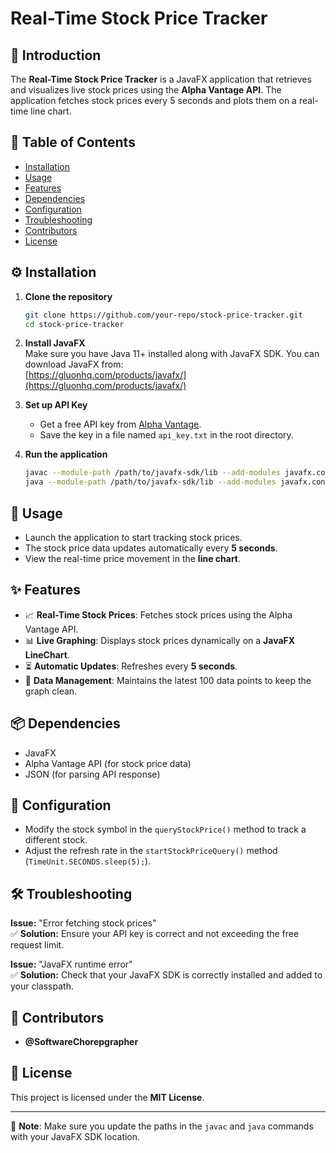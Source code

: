 # Real-Time Stock Price Tracker

## 📌 Introduction
The **Real-Time Stock Price Tracker** is a JavaFX application that retrieves and visualizes live stock prices using the **Alpha Vantage API**. The application fetches stock prices every 5 seconds and plots them on a real-time line chart.

## 📖 Table of Contents
- [Installation](#installation)
- [Usage](#usage)
- [Features](#features)
- [Dependencies](#dependencies)
- [Configuration](#configuration)
- [Troubleshooting](#troubleshooting)
- [Contributors](#contributors)
- [License](#license)

## ⚙️ Installation
1. **Clone the repository**  
   ```sh
   git clone https://github.com/your-repo/stock-price-tracker.git
   cd stock-price-tracker
   ```
2. **Install JavaFX**  
   Make sure you have Java 11+ installed along with JavaFX SDK. You can download JavaFX from:  
   [https://gluonhq.com/products/javafx/](https://gluonhq.com/products/javafx/)  
   
3. **Set up API Key**  
   - Get a free API key from [Alpha Vantage](https://www.alphavantage.co/support/#api-key).  
   - Save the key in a file named `api_key.txt` in the root directory.

4. **Run the application**  
   ```sh
   javac --module-path /path/to/javafx-sdk/lib --add-modules javafx.controls,javafx.fxml App.java
   java --module-path /path/to/javafx-sdk/lib --add-modules javafx.controls,javafx.fxml App
   ```

## 🚀 Usage
- Launch the application to start tracking stock prices.
- The stock price data updates automatically every **5 seconds**.
- View the real-time price movement in the **line chart**.

## ✨ Features
- 📈 **Real-Time Stock Prices**: Fetches stock prices using the Alpha Vantage API.
- 📊 **Live Graphing**: Displays stock prices dynamically on a **JavaFX LineChart**.
- ⏳ **Automatic Updates**: Refreshes every **5 seconds**.
- 💾 **Data Management**: Maintains the latest 100 data points to keep the graph clean.

## 📦 Dependencies
- JavaFX
- Alpha Vantage API (for stock price data)
- JSON (for parsing API response)

## 🔧 Configuration
- Modify the stock symbol in the `queryStockPrice()` method to track a different stock.
- Adjust the refresh rate in the `startStockPriceQuery()` method (`TimeUnit.SECONDS.sleep(5);`).

## 🛠 Troubleshooting
**Issue:** "Error fetching stock prices"  
✅ **Solution:** Ensure your API key is correct and not exceeding the free request limit.

**Issue:** "JavaFX runtime error"  
✅ **Solution:** Check that your JavaFX SDK is correctly installed and added to your classpath.

## 👥 Contributors
- **@SoftwareChorepgrapher**

## 📜 License
This project is licensed under the **MIT License**.

---

📌 **Note**: Make sure you update the paths in the `javac` and `java` commands with your JavaFX SDK location.
